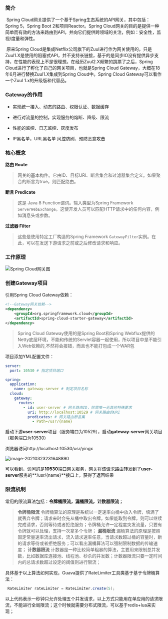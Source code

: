 ### 简介

​      Spring Cloud网关提供了一个基于Spring生态系统的API网关，其中包括：Spring 5，Spring Boot 2和项目Reactor。Spring Cloud网关的目的是提供一种简单而有效的方法来路由到API，并向它们提供跨领域的关注，例如：安全性，监视/度量和弹性。

​      原来Spring Cloud是集成Netflix公司旗下的Zuul进行作为网关使用的，只是Zuul1.X是使用的阻塞式API，并不支持长链接，基于的是同步IO没有提供异步支持，在性能的表现上不是很理想。在经历Zuul2.X频繁的跳票了之后，Spring Cloud进行了孵化了自己的网关项目，也就是Spring Cloud Gateway，大概在18年6月进行替换Zuul1.X集成到Spring Cloud中。Spring Cloud Gateway可以看作一个Zuul 1.x的升级版和代替品。

### Gateway的作用

- 实现统一接入、动态的路由、权限认证、数据缓存

- 进行对流量的控制，实现服务的熔断、降级、限流

- 性能的监控、日志监控、灰度发布

- IP黑名单，URL黑名单  风控防刷、预防恶意攻击

### 核心概念

**路由 Route**

> 网关的基本构件。它由ID、目标URI、断言集合和过滤器集合定义。如果聚合的断言为true，则匹配路由。

**断言 Predicate** 

> 这是 Java 8 Function谓词。输入类型为Spring Framework `ServerWebExchange`。这使开发人员可以匹配HTTP请求中的任何内容，例如消息头或参数。

**过滤器 Filter** 

> 这些是使用特定工厂构造的Spring Framework `GatewayFilter`实例。在此，可以在发送下游请求之前或之后修改请求和响应。

### 工作原理

![Spring Cloud网关图](https://www.springcloud.cc/images/spring_cloud_gateway_diagram.png)

### 创建Gateway项目

引用Spring Cloud Gateway依赖：

```xml
<!--Gateway网关依赖-->
<dependency>
    <groupId>org.springframework.cloud</groupId>
    <artifactId>spring-cloud-starter-gateway</artifactId>
</dependency>
```

> Spring Cloud Gateway使用的是Spring Boot和Spring Webflux提供的Netty底层环境，不能和传统的Servlet容器一起使用，所以项目中是不能引入Web依赖的,不然将会报错，而且也不能打包成一个WAR包

项目添加YML配置文件：

```yml
server:
  port: 10530 # 指定项目端口

spring:
  application:
    name: gateway-server # 制定项目名称
  cloud:
    gateway:
      routes:
        - id: user-server # 网关路由ID，除需唯一无其他特殊要求
          uri: http://localhost:10529 # 网关路由的URI
          predicates: # 网关路由断言集
            - Path=/usr/{name}
```

启动下游**user-server**项目（服务端口为10529），启动**gateway-server**网关项目（服务端口为10530）

浏览器访问http://localhost:10530/usr/yingx

![image-20210323231648890](C:\Users\22341\AppData\Roaming\Typora\typora-user-images\image-20210323231648890.png)

可以看到，访问的是**10530**端口网关服务，网关将该请求路由转发到了**user-server**服务的**/usr/{name}**接口上，获得了返回结果

### 限流机制

常用的限流算法包括：**令牌桶限流，漏桶限流，计数器限流**；

> **令牌桶限流**
> 		令牌桶算法的原理是系统以一定速率向桶中放入令牌，填满了就丢弃令牌；请求来时会先从桶中取出令牌，如果能取到令牌，则可以继续完成请求，否则等待或者拒绝服务；令牌桶允许一定程度突发流量，只要有令牌就可以处理，支持一次拿多个令牌；
> **漏桶限流**
> 		漏桶算法的原理是按照固定常量速率流出请求，流入请求速率任意，当请求数超过桶的容量时，新的请求等待或者拒绝服务；可以看出漏桶算法可以强制限制数据的传输速度；
> **计数器限流**
> 		计数器是一种比较简单粗暴的算法，主要用来限制总并发数，比如数据库连接池、线程池、秒杀的并发数；计数器限流只要一定时间内的总请求数超过设定的阀值则进行限流；

具体基于以上算法如何实现，Guava提供了RateLimiter工具类基于基于令牌桶算法：

```java
 RateLimiter rateLimiter = RateLimiter.create(5);
```


以上代码表示一秒钟只允许处理五个并发请求，以上方式只能用在单应用的请求限流，不能进行全局限流；这个时候就需要分布式限流，可以基于redis+lua来实现；